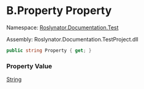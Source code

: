 # B\.Property Property

Namespace: [Roslynator.Documentation.Test](../../README.md)

Assembly: Roslynator\.Documentation\.TestProject\.dll

```csharp
public string Property { get; }
```

### Property Value

[String](https://docs.microsoft.com/en-us/dotnet/api/system.string)

